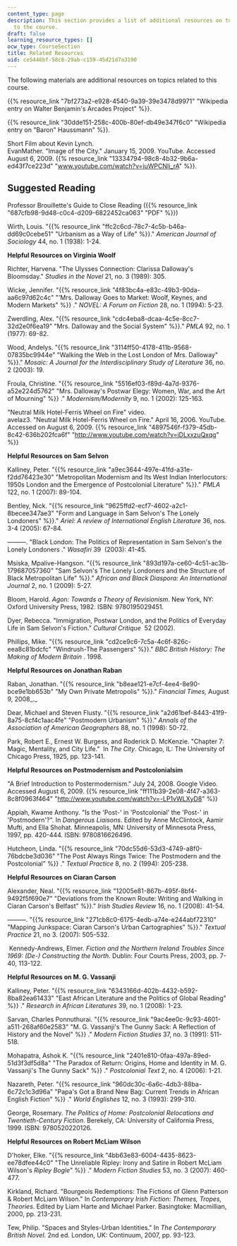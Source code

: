 ```yaml
---
content_type: page
description: This section provides a list of additional resources on topics related
  to the course.
draft: false
learning_resource_types: []
ocw_type: CourseSection
title: Related Resources
uid: ce5446bf-58c8-29ab-c159-45d21d7a3190
---
```

The following materials are additional resources on topics related to this course.

{{% resource_link "7bf273a2-e928-4540-9a39-39e3478d9971" "Wikipedia entry on Walter Benjamin's Arcades Project" %}}.

{{% resource_link "30dde151-258c-400b-80ef-db49e347f6c0" "Wikipedia entry on \"Baron\" Haussmann" %}}.

Short Film about Kevin Lynch.   
EvanMather. "Image of the City." January 15, 2009. YouTube. Accessed August 6, 2009. {{% resource_link "13334794-98c8-4b32-9b6a-ed43f7ce223d" "www.youtube.com/watch?v=iuWPCNIj_rA" %}}.

## Suggested Reading

Professor Brouillette's Guide to Close Reading ({{% resource_link "687cfb98-9d48-c0c4-d209-6822452ca063" "PDF" %}})

Wirth, Louis. "{{% resource_link "ffc2c6cd-78c7-4c5b-b46a-dd69c0cebe51" "Urbanism as a Way of Life" %}}." *American Journal of Sociology* 44, no. 1 (1938): 1-24.

**Helpful Resources on Virginia Woolf**

Richter, Harvena. "The Ulysses Connection: Clarissa Dalloway's Bloomsday." *Studies in the Novel* 21, no. 3 (1989): 305.

Wicke, Jennifer. "{{% resource_link "4f83bc4a-e83c-49b3-90da-aa6c97d62c4c" "'Mrs. Dalloway Goes to Market: Woolf, Keynes, and Modern Markets" %}} ." *NOVEL: A Forum on Fiction* 28, no. 1 (1994): 5-23.

Zwerdling, Alex. "{{% resource_link "cdc4eba8-dcaa-4c5e-8cc7-32d2e0f6ea19" "Mrs. Dalloway and the Social System" %}}." *PMLA* 92, no. 1 (1977): 69-82.

Wood, Andelys. "{{% resource_link "3114ff50-4178-411b-9568-07835bc9944e" "Walking the Web in the Lost London of Mrs. Dalloway" %}}." *Mosaic: A Journal for the Interdisciplinary Study of Literature* 36, no. 2 (2003): 19.

Froula, Christine. "{{% resource_link "5516ef03-f89d-4a7d-9376-a52e224d5762" "Mrs. Dalloway's Postwar Elegy: Women, War, and the Art of Mourning" %}} ." *Modernism/Modernity* 9, no. 1 (2002): 125-163.

"Neutral Milk Hotel-Ferris Wheel on Fire" video.   
avelaz3. "Neutral Milk Hotel-Ferris Wheel on Fire." April 16, 2006. YouTube. Accessed on August 6, 2009. {{% resource_link "4897546f-f379-45db-8c42-636b202fca6f" "http://www.youtube.com/watch?v=jDLxxzuQxqg" %}}

**Helpful Resources on Sam Selvon**

Kalliney, Peter. "{{% resource_link "a9ec3644-497e-41fd-a31e-f2dd76423e30" "Metropolitan Modernism and Its West Indian Interlocutors: 1950s London and the Emergence of Postcolonial Literature" %}}." *PMLA* 122, no. 1 (2007): 89-104.

Bentley, Nick. "{{% resource_link "9625ffd2-ecf7-4602-a2c1-8becee347ae3" "Form and Language in Sam Selvon's The Lonely Londoners" %}}." *Ariel: A review of International English Literature* 36, nos. 3-4 (2005): 67-84.

———. "Black London: The Politics of Representation in Sam Selvon's the Lonely Londoners ." *Wasafiri* 39  (2003): 41-45.

Msiska, Mpalive-Hangson. "{{% resource_link "893d197a-ce60-4c51-ac3b-179687057360" "Sam Selvon's The Lonely Londoners and the Structure of Black Metropolitan Life" %}}." *African and Black Diaspora: An International Journal* 2, no. 1 (2009): 5-27.

Bloom, Harold. *Agon: Towards a Theory of Revisionism*. New York, NY: Oxford University Press, 1982. ISBN: 9780195029451.

Dyer, Rebecca. "Immigration, Postwar London, and the Politics of Everyday Life in Sam Selvon's Fiction." *Cultural Critique*  52 (2002).

Phillips, Mike. "{{% resource_link "cd2ce9c6-7c5a-4c6f-826c-eea8c81bdcfc" "Windrush-The Passengers" %}}." *BBC British History: The Making of Modern Britain* . 1998.

**Helpful Resources on Jonathan Raban**

Raban, Jonathan. "{{% resource_link "b8eae121-e7cf-4ee4-8e90-bce9e1bb653b" "My Own Private Metropolis" %}}." *Financial Times,* August 9, 2008\_.\_

Dear, Michael and Steven Flusty. "{{% resource_link "a2d61bef-8443-41f9-8a75-8cf4c1aac4fe" "Postmodern Urbanism" %}}." *Annals of the Association of American Geographers* 88, no. 1 (1998): 50-72.

Park, Robert E., Ernest W. Burgess, and Roderick D. McKenzie. "Chapter 7: Magic, Mentality, and City Life."  In *The City*. Chicago, IL: The University of Chicago Press, 1925, pp. 123-141.

**Helpful Resources on Postmodernism and Postcolonialsim**

"A Brief Introduction to Postermodernism." July 24, 2008. Google Video. Accessed August 6, 2009. {{% resource_link "ff111b39-2e08-4f47-a363-8c8f0963f464" "http://www.youtube.com/watch?v=-LP1vWLXyD8" %}}

Appiah, Kwame Anthony. "Is the 'Post-' in 'Postcolonial' the 'Post-' in 'Postmodern'?". In *Dangerous Liaisons*. Edited by Anne McClintock, Aamir Mufti, and Ella Shohat. Minneapolis, MN: University of Minnesota Press, 1997, pp. 420-444. ISBN: 9780816626496.

Hutcheon, Linda. "{{% resource_link "70dc55d6-53d3-4749-a8f0-76bdcbe3d036" "The Post Always Rings Twice: The Postmodern and the Postcolonial" %}} ." *Textual Practice* 8, no. 2 (1994): 205-238.

**Helpful Resources on Ciaran Carson**

Alexander, Neal. "{{% resource_link "12005e81-867b-495f-8bf4-9492f5f690e7" "Deviations from the Known Route: Writing and Walking in Ciaran Carson's Belfast" %}}." *Irish Studies Review* 16, no. 1 (2008): 41-54.

———. "{{% resource_link "271cb8c0-6175-4edb-a74e-e244abf72310" "Mapping Junkspace: Ciaran Carson's Urban Cartographies" %}}." *Textual Practice* 21, no 3. (2007): 505-532.

 Kennedy-Andrews, Elmer. *Fiction and the Northern Ireland Troubles Since 1969: (De-) Constructing the North*. Dublin: Four Courts Press, 2003, pp. 7-40, 113-122.

**Helpful Resources on M. G. Vassanji**

Kalliney, Peter. "{{% resource_link "6343166d-402b-4432-b592-8ba82ea61433" "East African Literature and the Politics of Global Reading" %}} ." *Research in African Literatures* 39, no. 1 (2008): 1-23.

Sarvan, Charles Ponnuthurai. "{{% resource_link "9ac4ee0c-9c93-4601-a511-268af60e2583" "M. G. Vassanji's The Gunny Sack: A Reflection of History and the Novel" %}} ." *Modern Fiction Studies* 37, no. 3 (1991): 511-518.

Mohapatra, Ashok K. "{{% resource_link "2401e810-0faa-497a-89ed-51d3f3df5d8a" "The Paradox of Return: Origins, Home and Identity in M. G. Vassanji's The Gunny Sack" %}} ." *Postcolonial Text* 2, no. 4 (2006): 1-21.

Nazareth, Peter. "{{% resource_link "960dc30c-6a6c-4db3-88ba-6c72c1c3d96a" "Papa's Got a Brand New Bag: Current Trends in African English Fiction" %}} ." *World Englishes* 12, no. 3 (1993): 299-310.

George, Rosemary. *The Politics of Home: Postcolonial Relocations and Twentieth-Century Fiction*. Berekely, CA: University of California Press, 1999. ISBN: 9780520220126.

**Helpful Resources on Robert McLiam Wilson**

D'hoker, Elke. "{{% resource_link "4bb63e83-6004-4435-8623-ee78dfee44c0" "The Unreliable Ripley: Irony and Satire in Robert McLiam Wilson's *Ripley Bogle*" %}} ." *Modern Fiction Studies* 53, no. 3 (2007): 460-477.

Kirkland, Richard. "Bourgeois Redemptions: The Fictions of Glenn Patterson & Robert McLiam Wilson." In *Contemporary Irish Fiction: Themes, Tropes, Theories*. Edited by Liam Harte and Michael Parker. Basingtoke: Macmillian, 2000, pp. 213-231.

Tew, Philip. "Spaces and Styles-Urban Identities." In *The Contemporary British Novel*. 2nd ed. London, UK: Continuum, 2007, pp. 93-123.